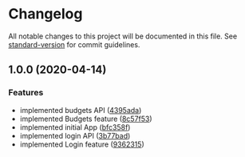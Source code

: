 # Changelog

All notable changes to this project will be documented in this file. See [standard-version](https://github.com/conventional-changelog/standard-version) for commit guidelines.

## 1.0.0 (2020-04-14)


### Features

* implemented budgets API ([4395ada](https://github.com/andres-kovalev/toshl-extended-report/commit/4395ada65d44e926506d0b364ec21f0a5cc66ada))
* implemented Budgets feature ([8c57f53](https://github.com/andres-kovalev/toshl-extended-report/commit/8c57f5301e258104de663f5369c33fc02a4ba0dc))
* implemented initial App ([bfc358f](https://github.com/andres-kovalev/toshl-extended-report/commit/bfc358f89187bb3085987c28aa557a45fb22bbb3))
* implemented login API ([3b77bad](https://github.com/andres-kovalev/toshl-extended-report/commit/3b77bad71fcbd61d5ae324e563d27e7904f74044))
* implemented Login feature ([9362315](https://github.com/andres-kovalev/toshl-extended-report/commit/93623158bc0030bf5c5e9bc65db3611e3768e5fb))
